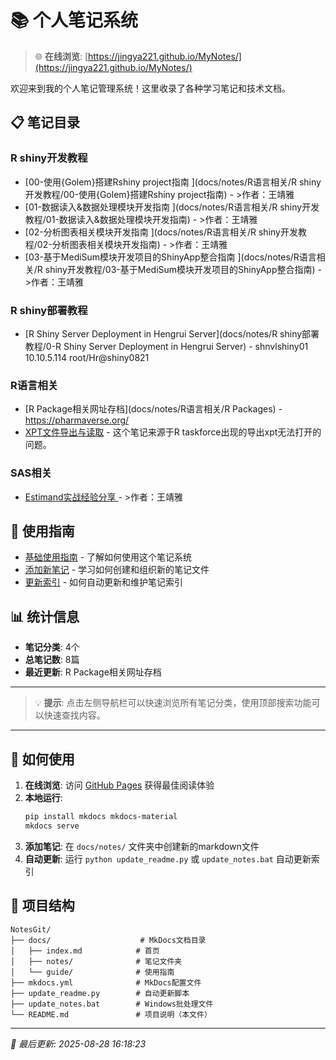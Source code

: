 # 📚 个人笔记系统

> 🌐 **在线浏览**: [https://jingya221.github.io/MyNotes/](https://jingya221.github.io/MyNotes/)

欢迎来到我的个人笔记管理系统！这里收录了各种学习笔记和技术文档。

## 📋 笔记目录

### R shiny开发教程
- [00-使用{Golem}搭建Rshiny project指南 <!-- omit in toc -->](docs/notes/R语言相关/R shiny开发教程/00-使用{Golem}搭建Rshiny project指南) - >作者：王靖雅 <br>
- [01-数据读入&数据处理模块开发指南 <!-- omit in toc -->](docs/notes/R语言相关/R shiny开发教程/01-数据读入&数据处理模块开发指南) - >作者：王靖雅 <br>
- [02-分析图表相关模块开发指南 <!-- omit in toc -->](docs/notes/R语言相关/R shiny开发教程/02-分析图表相关模块开发指南) - >作者：王靖雅 <br>
- [03-基于MediSum模块开发项目的ShinyApp整合指南 <!-- omit in toc -->](docs/notes/R语言相关/R shiny开发教程/03-基于MediSum模块开发项目的ShinyApp整合指南) - >作者：王靖雅 <br>

### R shiny部署教程
- [R Shiny Server Deployment in Hengrui Server](docs/notes/R shiny部署教程/0-R Shiny Server Deployment in Hengrui Server) - shnvlshiny01	10.10.5.114	 root/Hr@shiny0821

### R语言相关
- [R Package相关网址存档](docs/notes/R语言相关/R Packages) - https://pharmaverse.org/
- [XPT文件导出与读取](docs/notes/R语言相关/xpt-export-import) - 这个笔记来源于R taskforce出现的导出xpt无法打开的问题。

### SAS相关
- [Estimand实战经验分享 <!-- omit in toc -->](docs/notes/SAS相关/Estimand实战经验分享) - >作者：王靖雅 <br>
## 🔧 使用指南

- [基础使用指南](docs/guide/usage.md) - 了解如何使用这个笔记系统
- [添加新笔记](docs/guide/add-notes.md) - 学习如何创建和组织新的笔记文件  
- [更新索引](docs/guide/update-index.md) - 如何自动更新和维护笔记索引

## 📊 统计信息

- **笔记分类**: 4个
- **总笔记数**: 8篇
- **最近更新**: R Package相关网址存档

---

> 💡 **提示**: 点击左侧导航栏可以快速浏览所有笔记分类，使用顶部搜索功能可以快速查找内容。

---

## 🚀 如何使用

1. **在线浏览**: 访问 [GitHub Pages](https://jingya221.github.io/MyNotes/) 获得最佳阅读体验
2. **本地运行**: 
   ```bash
   pip install mkdocs mkdocs-material
   mkdocs serve
   ```
3. **添加笔记**: 在 `docs/notes/` 文件夹中创建新的markdown文件
4. **自动更新**: 运行 `python update_readme.py` 或 `update_notes.bat` 自动更新索引

## 📁 项目结构

```
NotesGit/
├── docs/                    # MkDocs文档目录
│   ├── index.md            # 首页
│   ├── notes/              # 笔记文件夹
│   └── guide/              # 使用指南
├── mkdocs.yml              # MkDocs配置文件
├── update_readme.py        # 自动更新脚本
├── update_notes.bat        # Windows批处理文件
└── README.md               # 项目说明（本文件）
```

---

*📅 最后更新: 2025-08-28 16:18:23*
